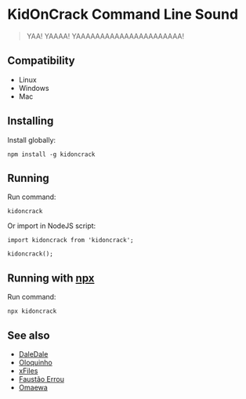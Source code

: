 # KidOnCrack Command Line Sound

> YAA! YAAAA! YAAAAAAAAAAAAAAAAAAAAAA! 

## Compatibility

- Linux
- Windows
- Mac

## Installing
Install globally:

    npm install -g kidoncrack

## Running
Run command:

    kidoncrack

Or import in NodeJS script:

    import kidoncrack from 'kidoncrack';

    kidoncrack();
    
## Running with [npx](https://www.npmjs.com/package/npx)
Run command:

    npx kidoncrack


## See also
 - [DaleDale](https://github.com/anabastos/daledale)
 - [Oloquinho](https://github.com/oloquinho/oloquinho)
 - [xFiles](https://github.com/BrOrlandi/xfiles/)
 - [Faustão Errou](https://github.com/BrOrlandi/faustao-errou/)
 - [Omaewa](https://github.com/BrOrlandi/omaewa/)
